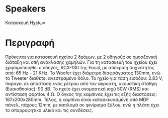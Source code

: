# Speakers
Κατασκευή Ηχείων

# Περιγραφή
Πρόκειται για κατασκευή ηχείου 2 δρόμων, με 2 οδηγούς σε ομοαξονική διάταξη και οπή ανάκλασης χαμηλών. Για τη κατασκευή του ηχείου έχει χρησιμοποιηθεί ο οδηγός, RCX-130 της Focal, με απόκριση συχνότητος από: 65 Hz – 21 KHz. Το Woοfer έχει διάμετρο διαφράγματος 130mm, ενώ το Tweeter διαθέτει ανεστραμένο θόλο. Το ηχείο για τάση εισόδου: 2.83 V, παράγει σε απόσταση ενός μέτρου από τον ακροατή, ακουστική στάθμη (Ευαισθησίας): 90 dB. Το ηχείο έχει ονομαστική ισχύ 50W (RMS) και αντίσταση φορτίου 4 Ω. Ο όγκος της καμπίνας έχει τις εξής διαστάσεις: 167x200x280mm. Τέλος, η καμπίνα είναι κατασκευασμένη από MDF πάνελ, πάχους 12mm, με καπλαμά σε φινίρισμα ξύλου, ενώ η πλάτη έχει το απορροφητικό υλικό και τις συνδέσεις.

